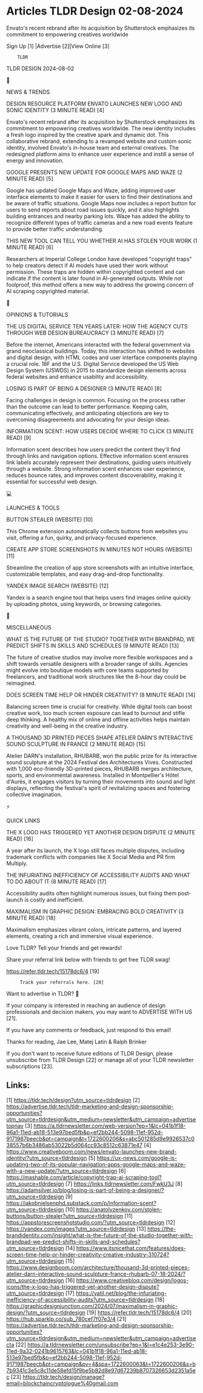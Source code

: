 # Articles TLDR Design 02-08-2024

Envato's recent rebrand after its acquisition by Shutterstock
emphasizes its commitment to empowering creatives worldwide  

 Sign Up [1] |Advertise [2]|View Online [3] 

		TLDR 

TLDR DESIGN 2024-08-02

📱 

NEWS & TRENDS

 DESIGN RESOURCE PLATFORM ENVATO LAUNCHES NEW LOGO AND SONIC IDENTITY
(3 MINUTE READ) [4] 

 Envato's recent rebrand after its acquisition by Shutterstock
emphasizes its commitment to empowering creatives worldwide. The new
identity includes a fresh logo inspired by the creative spark and
dynamic dot. This collaborative rebrand, extending to a revamped
website and custom sonic identity, involved Envato's in-house team and
external creatives. The redesigned platform aims to enhance user
experience and instill a sense of energy and innovation. 

 GOOGLE PRESENTS NEW UPDATE FOR GOOGLE MAPS AND WAZE (2 MINUTE READ)
[5] 

 Google has updated Google Maps and Waze, adding improved user
interface elements to make it easier for users to find their
destinations and be aware of traffic situations. Google Maps now
includes a report button for users to send reports about road issues
quickly, and it also highlights building entrances and nearby parking
lots. Waze has added the ability to recognize different types of
traffic cameras and a new road events feature to provide better
traffic understanding. 

 THIS NEW TOOL CAN TELL YOU WHETHER AI HAS STOLEN YOUR WORK (1 MINUTE
READ) [6] 

 Researchers at Imperial College London have developed "copyright
traps" to help creators detect if AI models have used their work
without permission. These traps are hidden within copyrighted content
and can indicate if the content is later found in AI-generated
outputs. While not foolproof, this method offers a new way to address
the growing concern of AI scraping copyrighted material. 

🚀 

OPINIONS & TUTORIALS

 THE US DIGITAL SERVICE TEN YEARS LATER: HOW THE AGENCY CUTS THROUGH
WEB DESIGN BUREAUCRACY (3 MINUTE READ) [7] 

 Before the internet, Americans interacted with the federal government
via grand neoclassical buildings. Today, this interaction has shifted
to websites and digital design, with HTML codes and user interface
components playing a crucial role. 18F and the U.S. Digital Service
developed the US Web Design System (USWDS) in 2015 to standardize
design elements across federal websites and enhance usability and
accessibility. 

 LOSING IS PART OF BEING A DESIGNER (3 MINUTE READ) [8] 

 Facing challenges in design is common. Focusing on the process rather
than the outcome can lead to better performance. Keeping calm,
communicating effectively, and anticipating objections are key to
overcoming disagreements and advocating for your design ideas. 

 INFORMATION SCENT: HOW USERS DECIDE WHERE TO CLICK (3 MINUTE READ)
[9] 

 Information scent describes how users predict the content they'll
find through links and navigation options. Effective information scent
ensures link labels accurately represent their destinations, guiding
users intuitively through a website. Strong information scent enhances
user experience, reduces bounce rates, and improves content
discoverability, making it essential for successful web design. 

💻 

LAUNCHES & TOOLS

 BUTTON STEALER (WEBSITE) [10] 

 This Chrome extension automatically collects buttons from websites
you visit, offering a fun, quirky, and privacy-focused experience. 

 CREATE APP STORE SCREENSHOTS IN MINUTES NOT HOURS (WEBSITE) [11] 

 Streamline the creation of app store screenshots with an intuitive
interface, customizable templates, and easy drag-and-drop
functionality. 

 YANDEX IMAGE SEARCH (WEBSITE) [12] 

 Yandex is a search engine tool that helps users find images online
quickly by uploading photos, using keywords, or browsing categories. 

🎁 

MISCELLANEOUS

 WHAT IS THE FUTURE OF THE STUDIO? TOGETHER WITH BRANDPAD, WE PREDICT
SHIFTS IN SKILLS AND SCHEDULES (9 MINUTE READ) [13] 

 The future of creative studios may involve more flexible workspaces
and a shift towards versatile designers with a broader range of
skills. Agencies might evolve into boutique models with core teams
supported by freelancers, and traditional work structures like the
8-hour day could be reimagined. 

 DOES SCREEN TIME HELP OR HINDER CREATIVITY? (8 MINUTE READ) [14] 

 Balancing screen time is crucial for creativity. While digital tools
can boost creative work, too much screen exposure can lead to burnout
and stifle deep thinking. A healthy mix of online and offline
activities helps maintain creativity and well-being in the creative
industry. 

 A THOUSAND 3D PRINTED PIECES SHAPE ATELIER DARN'S INTERACTIVE SOUND
SCULPTURE IN FRANCE (2 MINUTE READ) [15] 

 Atelier DARN's installation, RHUBARB, won the public prize for its
interactive sound sculpture at the 2024 Festival des Architectures
Vives. Constructed with 1,000 eco-friendly 3D-printed pieces, RHUBARB
merges architecture, sports, and environmental awareness. Installed in
Montpellier's Hôtel d'Aurès, it engages visitors by turning their
movements into sound and light displays, reflecting the festival's
spirit of revitalizing spaces and fostering collective imagination. 

⚡ 

QUICK LINKS

 THE X LOGO HAS TRIGGERED YET ANOTHER DESIGN DISPUTE (2 MINUTE READ)
[16] 

 A year after its launch, the X logo still faces multiple disputes,
including trademark conflicts with companies like X Social Media and
PR firm Multiply. 

 THE INFURIATING INEFFICIENCY OF ACCESSIBILITY AUDITS AND WHAT TO DO
ABOUT IT (8 MINUTE READ) [17] 

 Accessibility audits often highlight numerous issues, but fixing them
post-launch is costly and inefficient. 

 MAXIMALISM IN GRAPHIC DESIGN: EMBRACING BOLD CREATIVITY (3 MINUTE
READ) [18] 

 Maximalism emphasizes vibrant colors, intricate patterns, and layered
elements, creating a rich and immersive visual experience. 

Love TLDR? Tell your friends and get rewards!

 Share your referral link below with friends to get free TLDR swag! 

 https://refer.tldr.tech/15178dc6/4 [19] 

		 Track your referrals here. [20] 

Want to advertise in TLDR? 📰

 If your company is interested in reaching an audience of design
professionals and decision makers, you may want to ADVERTISE WITH US
[21]. 

 If you have any comments or feedback, just respond to this email! 

Thanks for reading, 
Jae Lee, Matej Latin & Ralph Brinker 

If you don't want to receive future editions of TLDR Design, please
unsubscribe from TLDR Design [22] or manage all of your TLDR
newsletter subscriptions [23]. 

 

Links:
------
[1] https://tldr.tech/design?utm_source=tldrdesign
[2] https://advertise.tldr.tech/tldr-marketing-and-design-sponsorship-opportunities?utm_source=tldrdesign&utm_medium=newsletter&utm_campaign=advertisetopnav
[3] https://a.tldrnewsletter.com/web-version?ep=1&lc=041b1f18-96a1-11ed-ab18-513e97bed5fb&p=ef2bb244-5098-11ef-952d-9171987beecb&pt=campaign&t=1722600206&s=abc501285d9e9926537c038557b6b3486ab53022b5d064cc93c8512c63871e47
[4] https://www.creativeboom.com/news/envato-launches-new-brand-identity/?utm_source=tldrdesign
[5] https://ux-news.com/google-is-updating-two-of-its-popular-navigation-apps-google-maps-and-waze-with-a-new-update/?utm_source=tldrdesign
[6] https://mashable.com/article/copyright-trap-ai-scraping-tool?utm_source=tldrdesign
[7] https://links.tldrnewsletter.com/FwkU3J
[8] https://adamsilver.io/blog/losing-is-part-of-being-a-designer/?utm_source=tldrdesign
[9] https://jakobnielsenphd.substack.com/p/information-scent?utm_source=tldrdesign
[10] https://anatolyzenkov.com/stolen-buttons/button-stealer?utm_source=tldrdesign
[11] https://appstorescreenshotstudio.com/?utm_source=tldrdesign
[12] https://yandex.com/images?utm_source=tldrdesign
[13] https://the-brandidentity.com/insight/what-is-the-future-of-the-studio-together-with-brandpad-we-predict-shifts-in-skills-and-schedules?utm_source=tldrdesign
[14] https://www.itsnicethat.com/features/does-screen-time-help-or-hinder-creativity-creative-industry-310724?utm_source=tldrdesign
[15] https://www.designboom.com/architecture/thousand-3d-printed-pieces-atelier-darn-interactive-sound-sculpture-france-rhubarb-07-18-2024/?utm_source=tldrdesign
[16] https://www.creativebloq.com/design/logos-icons/the-x-logo-has-triggered-yet-another-design-dispute?utm_source=tldrdesign
[17] https://yatil.net/blog/the-infuriating-inefficiency-of-accessibility-audits?utm_source=tldrdesign
[18] https://graphicdesignjunction.com/2024/07/maximalism-in-graphic-design/?utm_source=tldrdesign
[19] https://refer.tldr.tech/15178dc6/4
[20] https://hub.sparklp.co/sub_780cef7f07e3/4
[21] https://advertise.tldr.tech/tldr-marketing-and-design-sponsorship-opportunities?utm_source=tldrdesign&utm_medium=newsletter&utm_campaign=advertisecta
[22] https://a.tldrnewsletter.com/unsubscribe?ep=1&l=e1c4e253-3e90-11ed-9a32-0241b9615763&lc=041b1f18-96a1-11ed-ab18-513e97bed5fb&p=ef2bb244-5098-11ef-952d-9171987beecb&pt=campaign&pv=4&spa=1722600063&t=1722600206&s=b7b9341c3e5c8c11de58efd15f9be5b82d8e97d67239b8707326653d2351a5ec
[23] https://tldr.tech/design/manage?email=blockchaincryptologue%40gmail.com